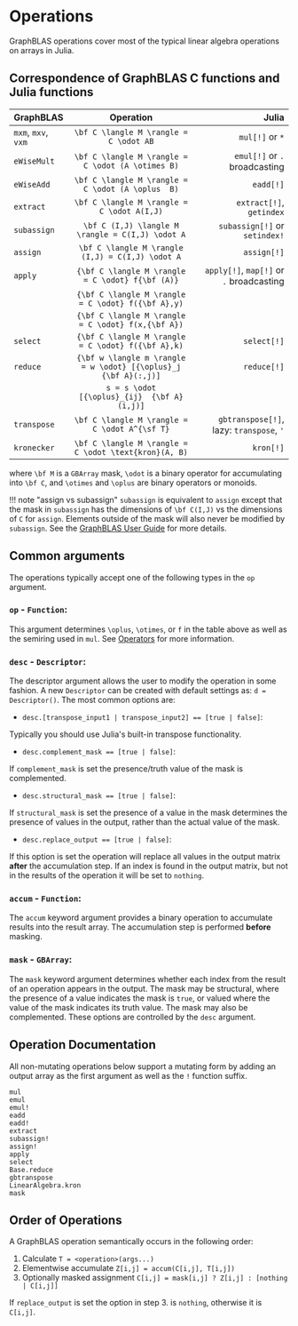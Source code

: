 # Operations

GraphBLAS operations cover most of the typical linear algebra operations on arrays in Julia.

## Correspondence of GraphBLAS C functions and Julia functions
| GraphBLAS           | Operation                                                        | Julia                                      |
|:--------------------|:---------------------------------------------------------------: |----------------------------------------:   |
|`mxm`, `mxv`, `vxm`  |``\bf C \langle M \rangle = C \odot AB``                          |`mul[!]` or `*`                             |
|`eWiseMult`          |``\bf C \langle M \rangle = C \odot (A \otimes B)``               |`emul[!]` or `.` broadcasting               |
|`eWiseAdd`           |``\bf C \langle M \rangle = C \odot (A \oplus  B)``               |`eadd[!]`                                   |
|`extract`            |``\bf C \langle M \rangle = C \odot A(I,J)``                      |`extract[!]`, `getindex`                    |
|`subassign`          |``\bf C (I,J) \langle M \rangle = C(I,J) \odot A``                |`subassign[!]` or `setindex!`               |
|`assign`             |``\bf C \langle M \rangle (I,J) = C(I,J) \odot A``                |`assign[!]`                                 |
|`apply`              |``{\bf C \langle M \rangle = C \odot} f{\bf (A)}``                |`apply[!]`, `map[!]` or `.` broadcasting    |
|                     |``{\bf C \langle M \rangle = C \odot} f({\bf A},y)``              |                                            |
|                     |``{\bf C \langle M \rangle = C \odot} f(x,{\bf A})``              |                                            |
|`select`             |``{\bf C \langle M \rangle = C \odot} f({\bf A},k)``              |`select[!]`                                 |
|`reduce`             |``{\bf w \langle m \rangle = w \odot} [{\oplus}_j {\bf A}(:,j)]`` |`reduce[!]`                                 |
|                     |``s = s \odot [{\oplus}_{ij}  {\bf A}(i,j)]``                     |                                            |
|`transpose`          |``\bf C \langle M \rangle = C \odot A^{\sf T}``                   |`gbtranspose[!]`, lazy: `transpose`, `'`    |
|`kronecker`          |``\bf C \langle M \rangle = C \odot \text{kron}(A, B)``           |`kron[!]`                                   |


where ``\bf M`` is a `GBArray` mask, ``\odot`` is a binary operator for accumulating into ``\bf C``, and ``\otimes`` and ``\oplus`` are binary operators or monoids. 

!!! note "assign vs subassign"
    `subassign` is equivalent to `assign` except that the mask in `subassign` has the dimensions of ``\bf C(I,J)`` vs the dimensions of ``C`` for `assign`. Elements outside of the mask will also never be modified by `subassign`. See the [GraphBLAS User Guide](https://github.com/DrTimothyAldenDavis/GraphBLAS/blob/stable/Doc/GraphBLAS_UserGuide.pdf) for more details.

## Common arguments

The operations typically accept one of the following types in the `op` argument.

### `op` - `Function`:

This argument determines ``\oplus``, ``\otimes``, or ``f`` in the table above as well as the semiring used in `mul`. See [Operators](@ref) for more information.

### `desc` - `Descriptor`:

The descriptor argument allows the user to modify the operation in some fashion. A new `Descriptor` can be created with default settings as: `d = Descriptor()`. The most common options are:

- `desc.[transpose_input1 | transpose_input2] == [true | false]`:

Typically you should use Julia's built-in transpose functionality.

- `desc.complement_mask == [true | false]`: 

If `complement_mask` is set the presence/truth value of the mask is complemented.

- `desc.structural_mask == [true | false]`:
    
If `structural_mask` is set the presence of a value in the mask determines the presence of values in the output, rather than the actual value of the mask.

- `desc.replace_output == [true | false]`:

If this option is set the operation will replace all values in the output matrix **after** the accumulation step. 
If an index is found in the output matrix, but not in the results of the operation it will be set to `nothing`. 


### `accum` - `Function`:

The `accum` keyword argument provides a binary operation to accumulate results into the result array. 
The accumulation step is performed **before** masking.

### `mask` - `GBArray`:

The `mask` keyword argument determines whether each index from the result of an operation appears in the output. 
The mask may be structural, where the presence of a value indicates the mask is `true`, or valued where the value of the mask indicates its truth value. 
The mask may also be complemented. These options are controlled by the `desc` argument.


## Operation Documentation

All non-mutating operations below support a mutating form by adding an output array as the first argument as well as the `!` function suffix. 

```@docs
mul
emul
emul!
eadd
eadd!
extract
subassign!
assign!
apply
select
Base.reduce
gbtranspose
LinearAlgebra.kron
mask
```

## Order of Operations

A GraphBLAS operation semantically occurs in the following order:

1. Calculate `T = <operation>(args...)`
2. Elementwise accumulate `Z[i,j] = accum(C[i,j], T[i,j])`
3. Optionally masked assignment `C[i,j] = mask[i,j] ? Z[i,j] : [nothing | C[i,j]]`

If `replace_output` is set the option in step 3. is `nothing`, otherwise it is `C[i,j]`.
